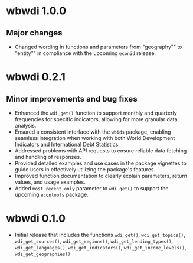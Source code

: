 # wbwdi 1.0.0

## Major changes

- Changed wording in functions and parameters from "geography"" to "entity"" in compliance with the upcoming `econid` release.

# wbwdi 0.2.1

## Minor improvements and bug fixes

- Enhanced the `wdi_get()` function to support monthly and quarterly frequencies for specific indicators, allowing for more granular data analysis.
- Ensured a consistent interface with the `wbids` package, enabling seamless integration when working with both World Development Indicators and International Debt Statistics.
- Addressed problems with API requests to ensure reliable data fetching and handling of responses.
- Provided detailed examples and use cases in the package vignettes to guide users in effectively utilizing the package's features.
- Improved function documentation to clearly explain parameters, return values, and usage examples.
- Added `most_recent_only` parameter to `wdi_get()` to support the upcoming `econtools` package.

# wbwdi 0.1.0

- Initial release that includes the functions `wdi_get()`, `wdi_get_topics()`, `wdi_get_sources()`, `wdi_get_regions()`, `wdi_get_lending_types()`, `wdi_get_languages()`, `wdi_get_indicators()`, `wdi_get_income_levels()`, `wdi_get_geographies()`
